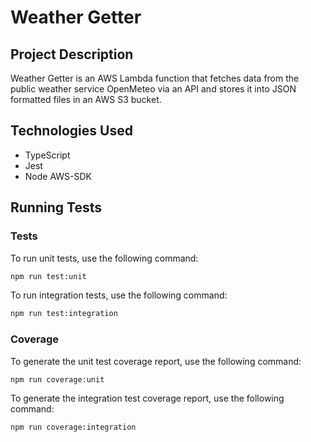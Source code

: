 # Weather Getter

## Project Description

Weather Getter is an AWS Lambda function that fetches data from the public weather service OpenMeteo via an API and stores it into JSON formatted files in an AWS S3 bucket.

## Technologies Used

- TypeScript
- Jest
- Node AWS-SDK

## Running Tests

### Tests
To run unit tests, use the following command:
```bash
npm run test:unit
```

To run integration tests, use the following command:
```bash
npm run test:integration
```

### Coverage
To generate the unit test coverage report, use the following command:
```bash
npm run coverage:unit
```

To generate the integration test coverage report, use the following command:
```bash
npm run coverage:integration
```
